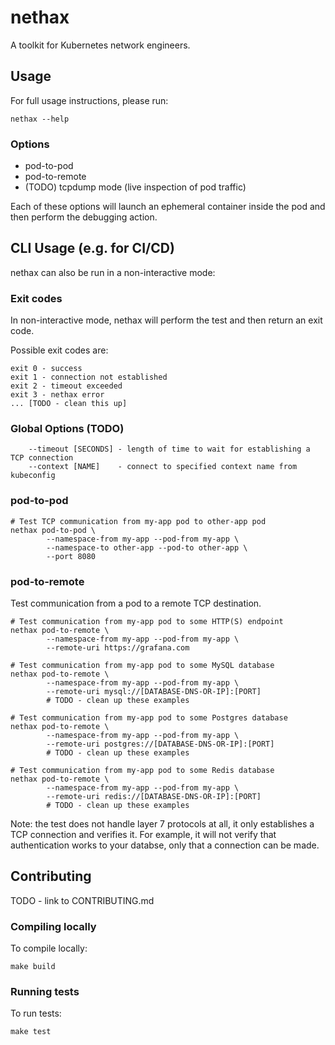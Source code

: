 # nethax
A toolkit for Kubernetes network engineers.

## Usage
For full usage instructions, please run:
```
nethax --help
```

### Options
- pod-to-pod
- pod-to-remote
- (TODO) tcpdump mode (live inspection of pod traffic)

Each of these options will launch an ephemeral container inside the pod and then perform the debugging action.

## CLI Usage (e.g. for CI/CD)
nethax can also be run in a non-interactive mode:

### Exit codes
In non-interactive mode, nethax will perform the test and then return an exit code.

Possible exit codes are:
```
exit 0 - success
exit 1 - connection not established
exit 2 - timeout exceeded
exit 3 - nethax error
... [TODO - clean this up]
```

### Global Options (TODO)
```
    --timeout [SECONDS] - length of time to wait for establishing a TCP connection
    --context [NAME]    - connect to specified context name from kubeconfig
```

### pod-to-pod
```
# Test TCP communication from my-app pod to other-app pod
nethax pod-to-pod \
        --namespace-from my-app --pod-from my-app \
        --namespace-to other-app --pod-to other-app \
        --port 8080
```

### pod-to-remote
Test communication from a pod to a remote TCP destination.
```
# Test communication from my-app pod to some HTTP(S) endpoint
nethax pod-to-remote \
        --namespace-from my-app --pod-from my-app \
        --remote-uri https://grafana.com

# Test communication from my-app pod to some MySQL database
nethax pod-to-remote \
        --namespace-from my-app --pod-from my-app \
        --remote-uri mysql://[DATABASE-DNS-OR-IP]:[PORT]
        # TODO - clean up these examples

# Test communication from my-app pod to some Postgres database
nethax pod-to-remote \
        --namespace-from my-app --pod-from my-app \
        --remote-uri postgres://[DATABASE-DNS-OR-IP]:[PORT]
        # TODO - clean up these examples

# Test communication from my-app pod to some Redis database
nethax pod-to-remote \
        --namespace-from my-app --pod-from my-app \
        --remote-uri redis://[DATABASE-DNS-OR-IP]:[PORT]
        # TODO - clean up these examples
```

Note: the test does not handle layer 7 protocols at all, it only establishes a TCP connection and verifies it. For example, it will not verify that authentication works to your databse, only that a connection can be made.

## Contributing
TODO - link to CONTRIBUTING.md

### Compiling locally
To compile locally:
```
make build
```

### Running tests
To run tests:
```
make test
```
